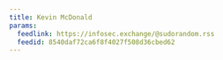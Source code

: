 ```yaml
---
title: Kevin McDonald
params:
  feedlink: https://infosec.exchange/@sudorandom.rss
  feedid: 8540daf72ca6f8f4027f508d36cbed62
---
```

